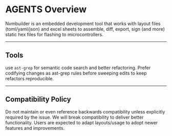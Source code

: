 # AGENTS Overview

Nvmbuilder is an embedded development tool that works with layout files (toml/yaml/json) and excel sheets to assemble, diff, export, sign (and more) static hex files for flashing to microcontrollers.

---

## Tools

use `ast-grep` for semantic code search and better refactoring. Prefer codifying changes as ast-grep rules before sweeping edits to keep refactors reproducible.

---

## Compatibility Policy

Do not maintain or even reference backwards compatibility unless explicitly required by the issue. We will break compatibility to deliver better functionality. Users are expected to adapt layouts/usage to adopt newer features and improvements.

